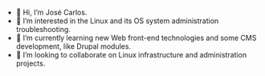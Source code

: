 - 👋 Hi, I’m José Carlos.
- 👀 I’m interested in the Linux and its OS system administration troubleshooting.
- 🌱 I’m currently learning new Web front-end technologies and some CMS development, like Drupal modules.
- 💞️ I’m looking to collaborate on Linux infrastructure and administration projects.

<!---
rusejo/rusejo is a ✨ special ✨ repository because its `README.md` (this file) appears on your GitHub profile.
You can click the Preview link to take a look at your changes.
--->
